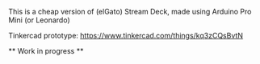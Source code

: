 This is a cheap version of (elGato) Stream Deck, made using Arduino Pro Mini (or Leonardo)

Tinkercad prototype: https://www.tinkercad.com/things/kq3zCQsBvtN


** Work in progress **